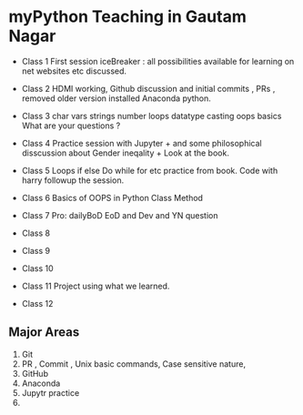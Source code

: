 # myPython  Teaching in Gautam Nagar 

- Class 1 First session iceBreaker : all possibilities available for learning on net websites etc discussed. 
- Class 2 HDMI working, Github discussion and initial commits , PRs , removed older version installed Anaconda python. 
- Class 3 char vars strings number loops datatype  casting oops basics  What are your questions ? 
- Class 4 Practice session with Jupyter + and some philosophical disscussion about Gender ineqality  + Look at the book. 

- Class 5 Loops if else Do while for etc  practice from book. Code with harry followup the session. 
- Class 6 Basics of OOPS in Python Class Method 
- Class 7 Pro: dailyBoD EoD and Dev and YN question 
- Class 8 

- Class 9 
- Class 10
- Class 11 Project using what we learned. 
- Class 12

Major Areas 
-------------
1. Git
2. PR , Commit , Unix basic commands, Case sensitive nature,
3. GitHub 
4. Anaconda
5. Jupytr practice 
6. 

